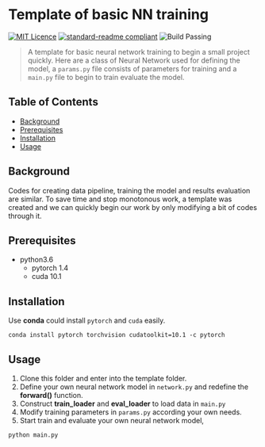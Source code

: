 
# Template of basic NN training

[![MIT Licence](https://badges.frapsoft.com/os/mit/mit.svg?v=103)](https://opensource.org/licenses/mit-license.php)
[![standard-readme compliant](https://img.shields.io/badge/readme%20style-standard-brightgreen.svg?style=flat-square)](https://github.com/RichardLitt/standard-readme)
![Build Passing](https://img.shields.io/appveyor/ci/gruntjs/grunt)

> A template for basic neural network training to begin a small project quickly.
Here are a class of Neural Network used for defining the model, a `params.py` file consists of parameters for training and a `main.py` file to begin to train evaluate the model. 

## Table of Contents

- [Background](#background)
- [Prerequisites](#prerequisites)
- [Installation](#installation)
- [Usage](#usage)

## Background
Codes for creating data pipeline, training the model and results evaluation are similar. To save time and stop monotonous work, a template was created and we can quickly begin our work by only modifying a bit of codes through it.

## Prerequisites

- python3.6
  - pytorch 1.4
  - cuda 10.1

 ## Installation 
 
 Use **conda** could install `pytorch` and `cuda` easily.
 ```
 conda install pytorch torchvision cudatoolkit=10.1 -c pytorch
 ```
 
## Usage

1. Clone this folder and enter into the template folder.
2. Define your own neural network model in `network.py` and redefine the **forward()** function.
3. Construct **train_loader** and **eval_loader** to load data in `main.py` 
4. Modify training parameters in `params.py` according your own needs.
5. Start train and evaluate your own neural network model,
```
python main.py
```
